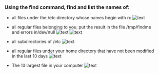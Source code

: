 ### Using the find command, find and list the names of:
- all files under the /etc directory whose names begin with rc
  ![text](/screenshots/1.png)

- all regular files belonging to you; put the result in the file /tmp/findme and errors in/dev/null
  ![text](/screenshots/2-1.png)
  ![text](/screenshots/2-2.png)

- all subdirectories of /etc
  ![text](/screenshots/3.png)

- all regular files under your home directory that have not been modified in the last 10 days
  ![text](/screenshots/4.png)

- The 10 largest file in your computer
  ![text](/screenshots/5.png)

